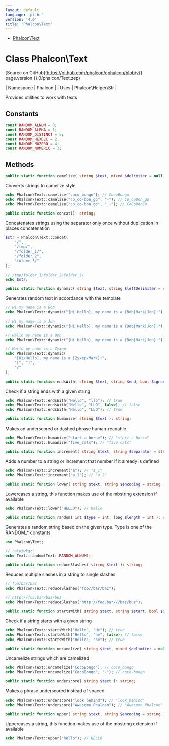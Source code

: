 ```yaml
---
layout: default
language: 'pt-br'
version: '4.0'
title: 'Phalcon\Text'
---
```


* [Phalcon\Text](#text)

<h1 id="text">Class Phalcon\Text</h1>

[Source on GitHub](https://github.com/phalcon/cphalcon/blob/v{{ page.version }}.0/phalcon/Text.zep)

| Namespace  | Phalcon | | Uses       | Phalcon\Helper\Str |

Provides utilities to work with texts


## Constants
```php
const RANDOM_ALNUM = 0;
const RANDOM_ALPHA = 1;
const RANDOM_DISTINCT = 5;
const RANDOM_HEXDEC = 2;
const RANDOM_NOZERO = 4;
const RANDOM_NUMERIC = 3;
```

## Methods

```php
public static function camelize( string $text, mixed $delimiter = null ): string;
```
Converts strings to camelize style

```php
echo Phalcon\Text::camelize("coco_bongo"); // CocoBongo
echo Phalcon\Text::camelize("co_co-bon_go", "-"); // Co_coBon_go
echo Phalcon\Text::camelize("co_co-bon_go", "_-"); // CoCoBonGo
```


```php
public static function concat(): string;
```
Concatenates strings using the separator only once without duplication in places concatenation

```php
$str = Phalcon\Text::concat(
    "/",
    "/tmp/",
    "/folder_1/",
    "/folder_2",
    "folder_3/"
);

// /tmp/folder_1/folder_2/folder_3/
echo $str;
```


```php
public static function dynamic( string $text, string $leftDelimiter = string, string $rightDelimiter = string, string $separator = string ): string;
```
Generates random text in accordance with the template

```php
// Hi my name is a Bob
echo Phalcon\Text::dynamic("{Hi|Hello}, my name is a {Bob|Mark|Jon}!");

// Hi my name is a Jon
echo Phalcon\Text::dynamic("{Hi|Hello}, my name is a {Bob|Mark|Jon}!");

// Hello my name is a Bob
echo Phalcon\Text::dynamic("{Hi|Hello}, my name is a {Bob|Mark|Jon}!");

// Hello my name is a Zyxep
echo Phalcon\Text::dynamic(
    "[Hi/Hello], my name is a [Zyxep/Mark]!",
    "[", "]",
    "/"
);
```


```php
public static function endsWith( string $text, string $end, bool $ignoreCase = bool ): bool;
```
Check if a string ends with a given string

```php
echo Phalcon\Text::endsWith("Hello", "llo"); // true
echo Phalcon\Text::endsWith("Hello", "LLO", false); // false
echo Phalcon\Text::endsWith("Hello", "LLO"); // true
```


```php
public static function humanize( string $text ): string;
```
Makes an underscored or dashed phrase human-readable

```php
echo Phalcon\Text::humanize("start-a-horse"); // "start a horse"
echo Phalcon\Text::humanize("five_cats"); // "five cats"
```


```php
public static function increment( string $text, string $separator = string ): string;
```
Adds a number to a string or increment that number if it already is defined

```php
echo Phalcon\Text::increment("a"); // "a_1"
echo Phalcon\Text::increment("a_1"); // "a_2"
```


```php
public static function lower( string $text, string $encoding = string ): string;
```
Lowercases a string, this function makes use of the mbstring extension if available

```php
echo Phalcon\Text::lower("HELLO"); // hello
```


```php
public static function random( int $type = int, long $length = int ): string;
```
Generates a random string based on the given type. Type is one of the RANDOM_* constants

```php
use Phalcon\Text;

// "aloiwkqz"
echo Text::random(Text::RANDOM_ALNUM);
```


```php
public static function reduceSlashes( string $text ): string;
```
Reduces multiple slashes in a string to single slashes

```php
// foo/bar/baz
echo Phalcon\Text::reduceSlashes("foo//bar/baz");

// http://foo.bar/baz/buz
echo Phalcon\Text::reduceSlashes("http://foo.bar///baz/buz");
```


```php
public static function startsWith( string $text, string $start, bool $ignoreCase = bool ): bool;
```
Check if a string starts with a given string

```php
echo Phalcon\Text::startsWith("Hello", "He"); // true
echo Phalcon\Text::startsWith("Hello", "he", false); // false
echo Phalcon\Text::startsWith("Hello", "he"); // true
```


```php
public static function uncamelize( string $text, mixed $delimiter = null ): string;
```
Uncamelize strings which are camelized

```php
echo Phalcon\Text::uncamelize("CocoBongo"); // coco_bongo
echo Phalcon\Text::uncamelize("CocoBongo", "-"); // coco-bongo
```


```php
public static function underscore( string $text ): string;
```
Makes a phrase underscored instead of spaced

```php
echo Phalcon\Text::underscore("look behind"); // "look_behind"
echo Phalcon\Text::underscore("Awesome Phalcon"); // "Awesome_Phalcon"
```


```php
public static function upper( string $text, string $encoding = string ): string;
```
Uppercases a string, this function makes use of the mbstring extension if available

```php
echo Phalcon\Text::upper("hello"); // HELLO
```


